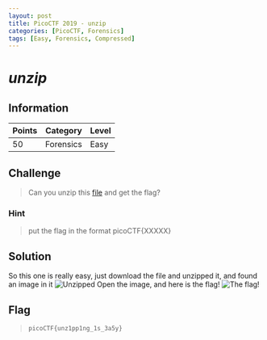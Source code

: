 ```yaml
---
layout: post
title: PicoCTF 2019 - unzip
categories: [PicoCTF, Forensics]
tags: [Easy, Forensics, Compressed]
---
```



# *unzip*

## Information

| Points |Category  | Level|
|--|--|--|
| 50 | Forensics  |Easy |

## Challenge

> Can you unzip this [file](https://2019shell1.picoctf.com/static/37762a7e5774d7d6c1bc79e8e1758ef9/flag.zip) and get the flag?

### Hint

> put the flag in the format picoCTF{XXXXX}

## Solution

So this one is really easy, just download the file and unzipped it, and found an image in it
![Unzipped](https://i.imgur.com/uybXBPG.png)
Open the image, and here is the flag!
![The flag!](https://i.imgur.com/7y8Pz8C.png)

## Flag
> `picoCTF{unz1pp1ng_1s_3a5y}`
